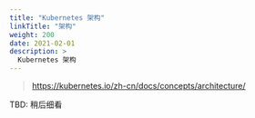 ```yaml
---
title: "Kubernetes 架构"
linkTitle: "架构"
weight: 200
date: 2021-02-01
description: >
  Kubernetes 架构
---
```


> https://kubernetes.io/zh-cn/docs/concepts/architecture/

TBD: 稍后细看
